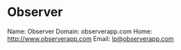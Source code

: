 
# Observer

Name: Observer
Domain: observerapp.com
Home: http://www.observerapp.com 
Email: lp@observerapp.com
